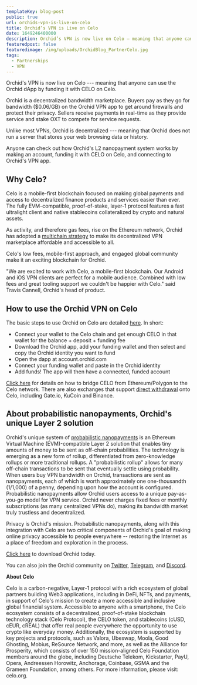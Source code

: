 ```yaml
---
templateKey: blog-post
public: true
url: orchids-vpn-is-live-on-celo
title: Orchid’s VPN is Live on Celo
date: 1649246400000
description: Orchid’s VPN is now live on Celo — meaning that anyone can use the Orchid dApp by funding it with CELO on Celo.
featuredpost: false
featuredimage: /img/uploads/OrchidBlog_PartnerCelo.jpg
tags:
  - Partnerships
  - VPN
---
```


Orchid's VPN is now live on Celo --- meaning that anyone can use the Orchid dApp by funding it with CELO on Celo.

Orchid is a decentralized bandwidth marketplace. Buyers pay as they go for bandwidth (\$0.06/GB) on the Orchid VPN app to get around firewalls and protect their privacy. Sellers receive payments in real-time as they provide service and stake OXT to compete for service requests.

Unlike most VPNs, Orchid is decentralized --- meaning that Orchid does not run a server that stores your web browsing data or history.

Anyone can check out how Orchid's L2 nanopayment system works by making an account, funding it with CELO on Celo, and connecting to Orchid's VPN app.

## Why Celo?

Celo is a mobile-first blockchain focused on making global payments and access to decentralized finance products and services easier than ever. The fully EVM-compatible, proof-of-stake, layer-1 protocol features a fast ultralight client and native stablecoins collateralized by crypto and natural assets.

As activity, and therefore gas fees, rise on the Ethereum network, Orchid has adopted a [multichain strategy](https://blog.orchid.com/orchid-nanopayments-now-streaming-on-8-blockchains/) to make its decentralized VPN marketplace affordable and accessible to all.

Celo's low fees, mobile-first approach, and engaged global community make it an exciting blockchain for Orchid.

"We are excited to work with Celo, a mobile-first blockchain. Our Android and iOS VPN clients are perfect for a mobile audience. Combined with low fees and great tooling support we couldn't be happier with Celo." said Travis Cannell, Orchid's head of product.

## How to use the Orchid VPN on Celo

The basic steps to use Orchid on Celo are detailed [here](https://orchid.com/join). In short:

- Connect your wallet to the Celo chain and get enough CELO in that wallet for the balance + deposit + funding fee
- Download the Orchid app, add your funding wallet and then select and copy the Orchid identity you want to fund
- Open the dapp at account.orchid.com
- Connect your funding wallet and paste in the Orchid identity
- Add funds! The app will then have a connected, funded account

[Click here](https://docs.celo.org/celo-codebase/protocol/bridging/optics-gui) for details on how to bridge CELO from Ethereum/Polygon to the Celo network. There are also exchanges that support [direct withdrawal](https://coinmarketcap.com/currencies/celo/markets/) onto Celo, including Gate.io, KuCoin and Binance.

## About probabilistic nanopayments, Orchid's unique Layer 2 solution

Orchid's unique system of [probabilistic nanopayments](https://medium.com/orchid-labs/probabilistic-nanopayments-4aa423c3f22f) is an Ethereum Virtual Machine (EVM)-compatible Layer 2 solution that enables tiny amounts of money to be sent as off-chain probabilities. The technology is emerging as a new form of rollup, differentiated from zero-knowledge rollups or more traditional rollups. A "probabilistic rollup" allows for many off-chain transactions to be sent that eventually settle using probability. When users buy VPN bandwidth on Orchid, transactions are sent as nanopayments, each of which is worth approximately one one-thousandth (1/1,000) of a penny, depending upon how the account is configured. Probabilistic nanopayments allow Orchid users access to a unique pay-as-you-go model for VPN service. Orchid never charges fixed fees or monthly subscriptions (as many centralized VPNs do), making its bandwidth market truly trustless and decentralized.

Privacy is Orchid's mission. Probabilistic nanopayments, along with this integration with Celo are two critical components of Orchid's goal of making online privacy accessible to people everywhere -- restoring the Internet as a place of freedom and exploration in the process.

[Click here](http://orchid.com/join) to download Orchid today.

You can also join the Orchid community on [Twitter](https://twitter.com/OrchidProtocol?ref_src=twsrc%5Egoogle%7Ctwcamp%5Eserp%7Ctwgr%5Eauthor), [Telegram](https://www.t.me/OrchidOfficial), and [Discord](https://discord.com/invite/GDbxmjxX9F).

**About Celo**

Celo is a carbon-negative, Layer-1 protocol with a rich ecosystem of global partners building Web3 applications, including in DeFi, NFTs, and payments, in support of Celo's mission to create a more accessible and inclusive global financial system. Accessible to anyone with a smartphone, the Celo ecosystem consists of a decentralized, proof-of-stake blockchain technology stack (Celo Protocol), the CELO token, and stablecoins (cUSD, cEUR, cREAL) that offer real people everywhere the opportunity to use crypto like everyday money. Additionally, the ecosystem is supported by key projects and protocols, such as Valora, Ubeswap, Moola, Good Ghosting, Mobius, ReSource Network, and more, as well as the Alliance for Prosperity, which consists of over 150 mission-aligned Celo Foundation members around the globe, including Deutsche Telekom, Kickstarter, PayU, Opera, Andreessen Horowitz, Anchorage, Coinbase, GSMA and the Grameen Foundation, among others. For more information, please visit: celo.org.
